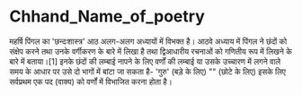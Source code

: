 # Chhand_Name_of_poetry
महर्षि पिंगल का 'छन्दःशास्त्र' आठ अलग-अलग अध्यायों में विभक्त है। आठवे अध्याय में पिंगल ने छंदों को संक्षेप करने तथा उनके वर्गीकरण के बारे में लिखा है तथा द्विआधारीय रचनाओं को गणितीय रूप में लिखने के बारे में बताया।[1] इनके छंदों की लम्बाई नापने के लिए वर्णों की लम्बाई या उसके उच्चारण में लगने वाले समय के आधार पर उसे दो भागों में बांटा जा सकता है- 'गुरु' (बड़े के लिए) "" (छोटे के लिए) इसके लिए सर्वप्रथम एक पद (वाक्य) को वर्णों में विभाजित करना होता है।
